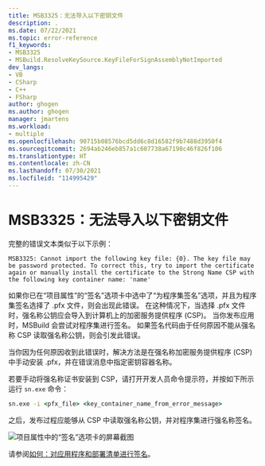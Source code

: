 ```yaml
---
title: MSB3325：无法导入以下密钥文件
description: .
ms.date: 07/22/2021
ms.topic: error-reference
f1_keywords:
- MSB3325
- MSBuild.ResolveKeySource.KeyFileForSignAssemblyNotImported
dev_langs:
- VB
- CSharp
- C++
- FSharp
author: ghogen
ms.author: ghogen
manager: jmartens
ms.workload:
- multiple
ms.openlocfilehash: 90715b08576bcd5dd6c8d16582f9b7488d3950f4
ms.sourcegitcommit: 2694ab246eb857a1c607738a67198c46f826f106
ms.translationtype: HT
ms.contentlocale: zh-CN
ms.lasthandoff: 07/30/2021
ms.locfileid: "114995429"
---
```

# <a name="msb3325-cannot-import-the-following-key-file"></a>MSB3325：无法导入以下密钥文件

完整的错误文本类似于以下示例：

```output
MSB3325: Cannot import the following key file: {0}. The key file may be password protected. To correct this, try to import the certificate again or manually install the certificate to the Strong Name CSP with the following key container name: 'name'
```

如果你已在“项目属性”的“签名”选项卡中选中了“为程序集签名”选项，并且为程序集签名选择了 .pfx 文件，则会出现此错误。 在这种情况下，当选择 .pfx 文件时，强名称公钥应会导入到计算机上的加密服务提供程序 (CSP)。 当你发布应用时，MSBuild 会尝试对程序集进行签名。 如果签名代码由于任何原因不能从强名称 CSP 读取强名称公钥，则会引发此错误。

当你因为任何原因收到此错误时，解决方法是在强名称加密服务提供程序 (CSP) 中手动安装 .pfx，并在错误消息中指定密钥容器名称。

若要手动将强名称证书安装到 CSP，请打开开发人员命令提示符，并按如下所示运行 `sn.exe` 命令：

```cmd
sn.exe -i <pfx_file> <key_container_name_from_error_message>
```

之后，发布过程应能够从 CSP 中读取强名称公钥，并对程序集进行强名称签名。

![项目属性中的“签名”选项卡的屏幕截图](media/msb3325/signing-sign-the-assembly.png)

请参阅[如何：对应用程序和部署清单进行签名](../../ide/how-to-sign-application-and-deployment-manifests.md)。
